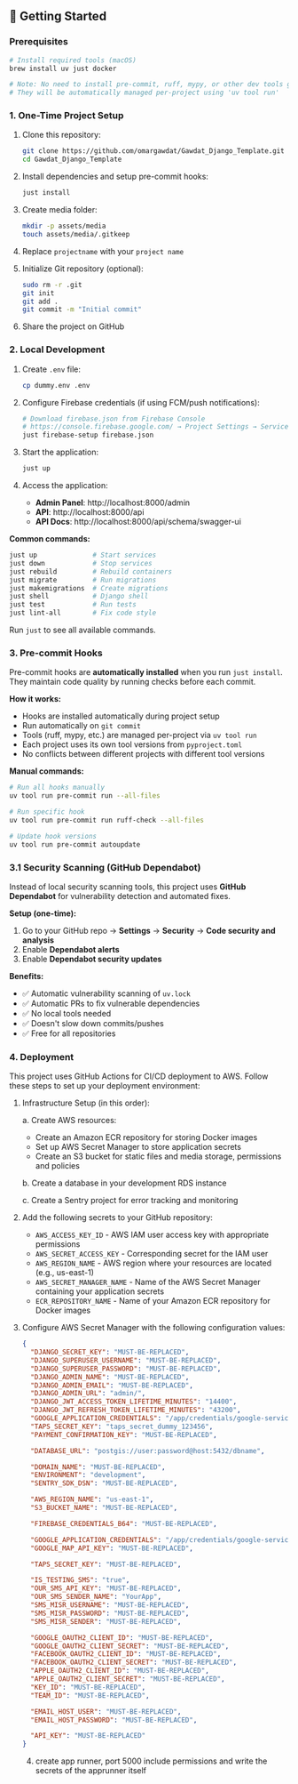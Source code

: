 ## 🚀 Getting Started

### Prerequisites

```bash
# Install required tools (macOS)
brew install uv just docker

# Note: No need to install pre-commit, ruff, mypy, or other dev tools globally
# They will be automatically managed per-project using 'uv tool run'
```

### 1. One-Time Project Setup

1. Clone this repository:
    ```bash
    git clone https://github.com/omargawdat/Gawdat_Django_Template.git
    cd Gawdat_Django_Template
    ```

2. Install dependencies and setup pre-commit hooks:
    ```bash
    just install
    ```

3. Create media folder:
    ```bash
    mkdir -p assets/media
    touch assets/media/.gitkeep
    ```

4. Replace `projectname` with your `project name`

5. Initialize Git repository (optional):
   ```bash
   sudo rm -r .git
   git init
   git add .
   git commit -m "Initial commit"
   ```

6. Share the project on GitHub

### 2. Local Development

1. Create `.env` file:
    ```bash
    cp dummy.env .env
    ```

2. Configure Firebase credentials (if using FCM/push notifications):
    ```bash
    # Download firebase.json from Firebase Console
    # https://console.firebase.google.com/ → Project Settings → Service Accounts
    just firebase-setup firebase.json
    ```

3. Start the application:
   ```bash
   just up
   ```

4. Access the application:
   - **Admin Panel**: http://localhost:8000/admin
   - **API**: http://localhost:8000/api
   - **API Docs**: http://localhost:8000/api/schema/swagger-ui

**Common commands:**
```bash
just up              # Start services
just down            # Stop services
just rebuild         # Rebuild containers
just migrate         # Run migrations
just makemigrations  # Create migrations
just shell           # Django shell
just test            # Run tests
just lint-all        # Fix code style
```

Run `just` to see all available commands.

### 3. Pre-commit Hooks

Pre-commit hooks are **automatically installed** when you run `just install`. They maintain code quality by running checks before each commit.

**How it works:**
- Hooks are installed automatically during project setup
- Run automatically on `git commit`
- Tools (ruff, mypy, etc.) are managed per-project via `uv tool run`
- Each project uses its own tool versions from `pyproject.toml`
- No conflicts between different projects with different tool versions

**Manual commands:**
```bash
# Run all hooks manually
uv tool run pre-commit run --all-files

# Run specific hook
uv tool run pre-commit run ruff-check --all-files

# Update hook versions
uv tool run pre-commit autoupdate
```

### 3.1 Security Scanning (GitHub Dependabot)

Instead of local security scanning tools, this project uses **GitHub Dependabot** for vulnerability detection and automated fixes.

**Setup (one-time):**
1. Go to your GitHub repo → **Settings** → **Security** → **Code security and analysis**
2. Enable **Dependabot alerts**
3. Enable **Dependabot security updates**

**Benefits:**
- ✅ Automatic vulnerability scanning of `uv.lock`
- ✅ Automatic PRs to fix vulnerable dependencies
- ✅ No local tools needed
- ✅ Doesn't slow down commits/pushes
- ✅ Free for all repositories

### 4. Deployment

This project uses GitHub Actions for CI/CD deployment to AWS. Follow these steps to set up your deployment environment:

1. Infrastructure Setup (in this order):

   a. Create AWS resources:
    - Create an Amazon ECR repository for storing Docker images
    - Set up AWS Secret Manager to store application secrets
    - Create an S3 bucket for static files and media storage, permissions and policies

   b. Create a database in your development RDS instance

   c. Create a Sentry project for error tracking and monitoring

2. Add the following secrets to your GitHub repository:

    - `AWS_ACCESS_KEY_ID` - AWS IAM user access key with appropriate permissions
    - `AWS_SECRET_ACCESS_KEY` - Corresponding secret for the IAM user
    - `AWS_REGION_NAME` - AWS region where your resources are located (e.g., us-east-1)
    - `AWS_SECRET_MANAGER_NAME` - Name of the AWS Secret Manager containing your application secrets
    - `ECR_REPOSITORY_NAME` - Name of your Amazon ECR repository for Docker images

3. Configure AWS Secret Manager with the following configuration values:

   ```json
   {
     "DJANGO_SECRET_KEY": "MUST-BE-REPLACED",
     "DJANGO_SUPERUSER_USERNAME": "MUST-BE-REPLACED",
     "DJANGO_SUPERUSER_PASSWORD": "MUST-BE-REPLACED",
     "DJANGO_ADMIN_NAME": "MUST-BE-REPLACED",
     "DJANGO_ADMIN_EMAIL": "MUST-BE-REPLACED",
     "DJANGO_ADMIN_URL": "admin/",
     "DJANGO_JWT_ACCESS_TOKEN_LIFETIME_MINUTES": "14400",
     "DJANGO_JWT_REFRESH_TOKEN_LIFETIME_MINUTES": "43200",
     "GOOGLE_APPLICATION_CREDENTIALS": "/app/credentials/google-service-account.json",
     "TAPS_SECRET_KEY": "taps_secret_dummy_123456",
     "PAYMENT_CONFIRMATION_KEY": "MUST-BE-REPLACED",

     "DATABASE_URL": "postgis://user:password@host:5432/dbname",

     "DOMAIN_NAME": "MUST-BE-REPLACED",
     "ENVIRONMENT": "development",
     "SENTRY_SDK_DSN": "MUST-BE-REPLACED",

     "AWS_REGION_NAME": "us-east-1",
     "S3_BUCKET_NAME": "MUST-BE-REPLACED",

     "FIREBASE_CREDENTIALS_B64": "MUST-BE-REPLACED",

     "GOOGLE_APPLICATION_CREDENTIALS": "/app/credentials/google-service-account.json",
     "GOOGLE_MAP_API_KEY": "MUST-BE-REPLACED",

     "TAPS_SECRET_KEY": "MUST-BE-REPLACED",

     "IS_TESTING_SMS": "true",
     "OUR_SMS_API_KEY": "MUST-BE-REPLACED",
     "OUR_SMS_SENDER_NAME": "YourApp",
     "SMS_MISR_USERNAME": "MUST-BE-REPLACED",
     "SMS_MISR_PASSWORD": "MUST-BE-REPLACED",
     "SMS_MISR_SENDER": "MUST-BE-REPLACED",

     "GOOGLE_OAUTH2_CLIENT_ID": "MUST-BE-REPLACED",
     "GOOGLE_OAUTH2_CLIENT_SECRET": "MUST-BE-REPLACED",
     "FACEBOOK_OAUTH2_CLIENT_ID": "MUST-BE-REPLACED",
     "FACEBOOK_OAUTH2_CLIENT_SECRET": "MUST-BE-REPLACED",
     "APPLE_OAUTH2_CLIENT_ID": "MUST-BE-REPLACED",
     "APPLE_OAUTH2_CLIENT_SECRET": "MUST-BE-REPLACED",
     "KEY_ID": "MUST-BE-REPLACED",
     "TEAM_ID": "MUST-BE-REPLACED",

     "EMAIL_HOST_USER": "MUST-BE-REPLACED",
     "EMAIL_HOST_PASSWORD": "MUST-BE-REPLACED",

     "API_KEY": "MUST-BE-REPLACED"
   }
   ```
    4. create app runner, port 5000 include permissions and write the secrets of the apprunner itself
